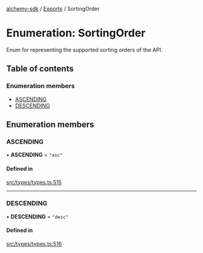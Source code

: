 [alchemy-sdk](../README.md) / [Exports](../modules.md) / SortingOrder

# Enumeration: SortingOrder

Enum for representing the supported sorting orders of the API.

## Table of contents

### Enumeration members

- [ASCENDING](SortingOrder.md#ascending)
- [DESCENDING](SortingOrder.md#descending)

## Enumeration members

### ASCENDING

• **ASCENDING** = `"asc"`

#### Defined in

[src/types/types.ts:515](https://github.com/alchemyplatform/alchemy-sdk-js/blob/277f926/src/types/types.ts#L515)

___

### DESCENDING

• **DESCENDING** = `"desc"`

#### Defined in

[src/types/types.ts:516](https://github.com/alchemyplatform/alchemy-sdk-js/blob/277f926/src/types/types.ts#L516)
